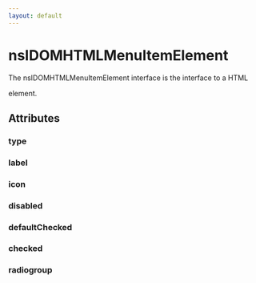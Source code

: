 ```yaml
---
layout: default
---
```


# nsIDOMHTMLMenuItemElement #
  
The nsIDOMHTMLMenuItemElement interface is the interface to a HTML  
<menuitem> element.  
  

## Attributes ##

### type ###

### label ###

### icon ###

### disabled ###

### defaultChecked ###

### checked ###

### radiogroup ###
